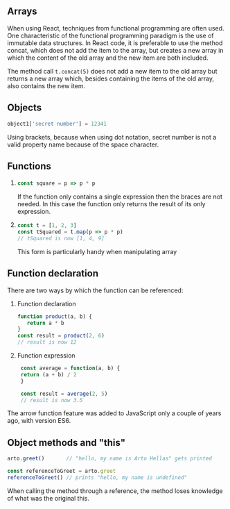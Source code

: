 ## Arrays

When using React, techniques from functional programming are often used. One characteristic of the functional programming paradigm is the use of immutable data structures. In React code, it is preferable to use the method concat, which does not add the item to the array, but creates a new array in which the content of the old array and the new item are both included. <br>

The method call `t.concat(5)` does not add a new item to the old array but returns a new array which, besides containing the items of the old array, also contains the new item.

## Objects
   ```js
   object1['secret number'] = 12341
   ``` 
Using brackets, because when using dot notation, secret number is not a valid property name because of the space character.

## Functions
1. ```js
   const square = p => p * p
   ```
   If the function only contains a single expression then the braces are not needed. In this case the function only returns the result of its only expression. 
2. ```js
   const t = [1, 2, 3]
   const tSquared = t.map(p => p * p)
   // tSquared is now [1, 4, 9]
   ```
   This form is particularly handy when manipulating array

## Function declaration

There are two ways by which the function can be referenced: 
1. Function declaration
   ```js
   function product(a, b) {
      return a * b
   }
   const result = product(2, 6)
   // result is now 12
   ```
2. Function expression
   ```js
    const average = function(a, b) {
    return (a + b) / 2
    }

    const result = average(2, 5)
    // result is now 3.5
   ```
The arrow function feature was added to JavaScript only a couple of years ago, with version ES6.

## Object methods and "this"

```js
arto.greet()       // "hello, my name is Arto Hellas" gets printed

const referenceToGreet = arto.greet
referenceToGreet() // prints "hello, my name is undefined"
```
When calling the method through a reference, the method loses knowledge of what was the original this.



